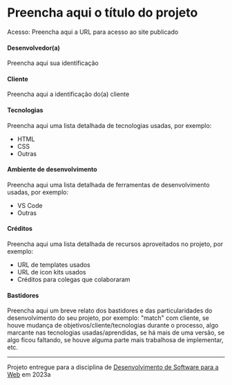 # Preencha aqui o título do projeto

Acesso: Preencha aqui a URL para acesso ao site publicado


#### Desenvolvedor(a)
Preencha aqui sua identificação

#### Cliente
Preencha aqui a identificação do(a) cliente

#### Tecnologias

Preencha aqui uma lista detalhada de tecnologias usadas, por exemplo:
- HTML
- CSS
- Outras

#### Ambiente de desenvolvimento

Preencha aqui uma lista detalhada de ferramentas de desenvolvimento usadas, por exemplo:
- VS Code
- Outras

#### Créditos

Preencha aqui uma lista detalhada de recursos aproveitados no projeto, por exemplo:
- URL de templates usados
- URL de icon kits usados
- Créditos para colegas que colaboraram

#### Bastidores


Preencha aqui um breve relato dos bastidores e das particularidades do desenvolvimento do seu projeto, por exemplo: "match" com cliente, se houve mudança de objetivos/cliente/tecnologias durante o processo, algo marcante nas tecnologias usadas/aprendidas, se há mais de uma versão, se algo ficou faltando, se houve alguma parte mais trabalhosa de implementar, etc.



---
Projeto entregue para a disciplina de [Desenvolvimento de Software para a Web](http://github.com/andreainfufsm/elc1090-2023a) em 2023a